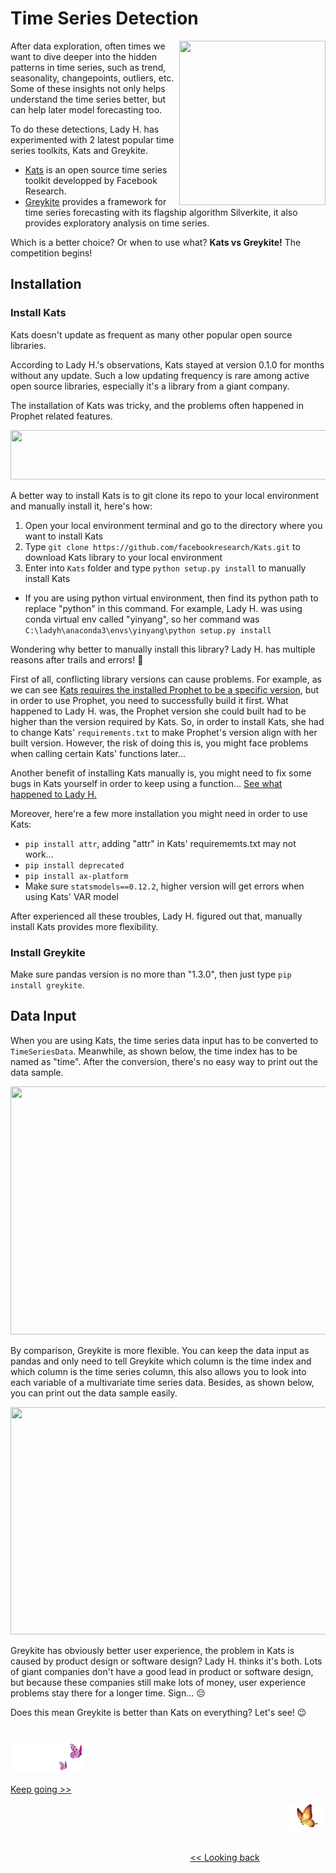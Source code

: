 # Time Series Detection

<p>
<img align="right" src="https://github.com/lady-h-world/My_Garden/blob/main/images/Garden_Totem_images/detection/kats_vs_greykite.png" width="234" height="263" /></p>

After data exploration, often times we want to dive deeper into the hidden patterns in time series, such as trend, seasonality, changepoints, outliers, etc. Some of these insights not only helps understand the time series better, but can help later model forecasting too.

To do these detections, Lady H. has experimented with 2 latest popular time series toolkits, Kats and Greykite. 

* [Kats][1] is an open source time series toolkit developped by Facebook Research.
* [Greykite][2] provides a framework for time series forecasting with its flagship algorithm Silverkite, it also provides exploratory analysis on time series.

Which is a better choice? Or when to use what? <b>Kats vs Greykite!</b> The competition begins!


## Installation

### Install Kats

Kats doesn't update as frequent as many other popular open source libraries. 

According to Lady H.'s observations, Kats stayed at version 0.1.0 for months without any update. Such a low updating frequency is rare among active open source libraries, especially it's a library from a giant company.

The installation of Kats was tricky, and the problems often happened in Prophet related features.

<p align="left">
<img src="https://github.com/lady-h-world/My_Garden/blob/main/images/Garden_Totem_images/notes/prophet_note.png" width="766" height="79" />
</p>

A better way to install Kats is to git clone its repo to your local environment and manually install it, here's how:
1. Open your local environment terminal and go to the directory where you want to install Kats
2. Type `git clone https://github.com/facebookresearch/Kats.git` to download Kats library to your local environment
3. Enter into `Kats` folder and type `python setup.py install` to manually install Kats
* If you are using python virtual environment, then find its python path to replace "python" in this command. For example, Lady H. was using conda virtual env called "yinyang", so her command was `C:\ladyh\anaconda3\envs\yinyang\python setup.py install`

Wondering why better to manually install this library? Lady H. has multiple reasons after trails and errors! 🧐

First of all, conflicting library versions can cause problems. For example, as we can see [Kats requires the installed Prophet to be a specific version][3], but in order to use Prophet, you need to successfully build it first. What happened to Lady H. was, the Prophet version she could built had to be higher than the version required by Kats. So, in order to install Kats, she had to change Kats' `requirements.txt` to make Prophet's version align with her built version. However, the risk of doing this is, you might face problems when calling certain Kats' functions later...

Another benefit of installing Kats manually is, you might need to fix some bugs in Kats yourself in order to keep using a function... [See what happened to Lady H.][4]

Moreover, here're a few more installation you might need in order to use Kats:
* `pip install attr`, adding "attr" in Kats' requirememts.txt may not work...
* `pip install deprecated`
* `pip install ax-platform`
* Make sure `statsmodels==0.12.2`, higher version will get errors when using Kats' VAR model

After experienced all these troubles, Lady H. figured out that, manually install Kats provides more flexibility.

### Install Greykite

Make sure pandas version is no more than "1.3.0", then just type `pip install greykite`.

## Data Input

When you are using Kats, the time series data input has to be converted to `TimeSeriesData`. Meanwhile, as shown below, the time index has to be named as "time". After the conversion, there's no easy way to print out the data sample.

<p align="left">
<img src="https://github.com/lady-h-world/My_Garden/blob/main/images/Garden_Totem_images/detection/kats_input.png" width="692" height="397" />
</p>

By comparison, Greykite is more flexible. You can keep the data input as pandas and only need to tell Greykite which column is the time index and which column is the time series column, this also allows you to look into each variable of a multivariate time series data. Besides, as shown below, you can print out the data sample easily.

<p align="left">
<img src="https://github.com/lady-h-world/My_Garden/blob/main/images/Garden_Totem_images/detection/greykite_input.png" width="806" height="364" />
</p>

Greykite has obviously better user experience, the problem in Kats is caused by product design or software design? Lady H. thinks it's both. Lots of giant companies don't have a good lead in product or software design, but because these companies still make lots of money, user experience problems stay there for a longer time. Sign... 😔

Does this mean Greykite is better than Kats on everything? Let's see! 😉

#
<p align="left">
<img src="https://github.com/lady-h-world/My_Garden/blob/main/images/follow_us.png" width="120" height="50" />
</p>

[Keep going >>][5]

<p align="right">
<img src="https://github.com/lady-h-world/My_Garden/blob/main/images/going_back.png" width="60" height="44" />
</p>

&nbsp;&nbsp;&nbsp;&nbsp;&nbsp;&nbsp;&nbsp;&nbsp;&nbsp;&nbsp;&nbsp;&nbsp;&nbsp;&nbsp;&nbsp;&nbsp;&nbsp;&nbsp;&nbsp;&nbsp;&nbsp;&nbsp;&nbsp;&nbsp;&nbsp;&nbsp;&nbsp;&nbsp;&nbsp;&nbsp;&nbsp;&nbsp;&nbsp;&nbsp;&nbsp;&nbsp;&nbsp;&nbsp;&nbsp;&nbsp;&nbsp;&nbsp;&nbsp;&nbsp;&nbsp;&nbsp;&nbsp;&nbsp;&nbsp;&nbsp;&nbsp;&nbsp;&nbsp;&nbsp;&nbsp;&nbsp;&nbsp;&nbsp;&nbsp;&nbsp;&nbsp;&nbsp;&nbsp;&nbsp;&nbsp;&nbsp;&nbsp;&nbsp;&nbsp;&nbsp;&nbsp;&nbsp;&nbsp;&nbsp;&nbsp;&nbsp;&nbsp;&nbsp;&nbsp;&nbsp;&nbsp;&nbsp;&nbsp;&nbsp;&nbsp;&nbsp;&nbsp;&nbsp;&nbsp;&nbsp;&nbsp;&nbsp;&nbsp;&nbsp;&nbsp;&nbsp;&nbsp;&nbsp;&nbsp;&nbsp;&nbsp;&nbsp;&nbsp;&nbsp;&nbsp;&nbsp;&nbsp;&nbsp;&nbsp;&nbsp;&nbsp;&nbsp;&nbsp;&nbsp;&nbsp;&nbsp;&nbsp;&nbsp;&nbsp;&nbsp;&nbsp;&nbsp;&nbsp;&nbsp;&nbsp;&nbsp;&nbsp;&nbsp;&nbsp;&nbsp;&nbsp;&nbsp;&nbsp;&nbsp;&nbsp;&nbsp;&nbsp;&nbsp;&nbsp;&nbsp;&nbsp;&nbsp;&nbsp;&nbsp;&nbsp;&nbsp;&nbsp;&nbsp;&nbsp;&nbsp;&nbsp;&nbsp;&nbsp;&nbsp;&nbsp;&nbsp;&nbsp;&nbsp;&nbsp;&nbsp;&nbsp;&nbsp;&nbsp;&nbsp;&nbsp;&nbsp;&nbsp;&nbsp;&nbsp;&nbsp;&nbsp;&nbsp;&nbsp;&nbsp;&nbsp;&nbsp;&nbsp;&nbsp;&nbsp;&nbsp;&nbsp;&nbsp;&nbsp;&nbsp;&nbsp;&nbsp;&nbsp;&nbsp;&nbsp;&nbsp;&nbsp;&nbsp;&nbsp;&nbsp;&nbsp;&nbsp;&nbsp;&nbsp;&nbsp;&nbsp;&nbsp;[<< Looking back][6]


[1]:https://github.com/facebookresearch/Kats
[2]:https://github.com/linkedin/greykite
[3]:https://github.com/facebookresearch/Kats/blob/fix_plots/requirements.txt#L9
[4]:https://github.com/facebookresearch/Kats/issues/194
[5]:https://github.com/lady-h-world/My_Garden/blob/main/reading_pages/YinYang/ts8.md
[6]:https://github.com/lady-h-world/My_Garden/blob/main/reading_pages/YinYang/ts6.md
